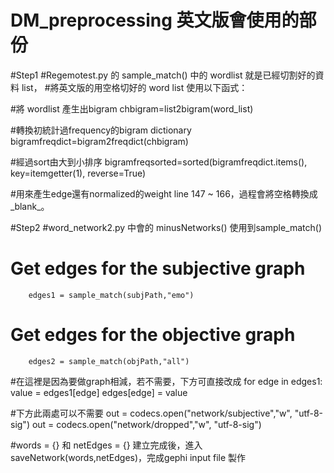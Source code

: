 # DM_preprocessing 英文版會使用的部份

#Step1
#Regemotest.py 的 sample_match() 中的 wordlist 就是已經切割好的資料 list，
#將英文版的用空格切好的 word list 使用以下函式：
 
#將 wordlist 產生出bigram
chbigram=list2bigram(word_list)

#轉換初統計過frequency的bigram dictionary
bigramfreqdict=bigram2freqdict(chbigram)

#經過sort由大到小排序
bigramfreqsorted=sorted(bigramfreqdict.items(), key=itemgetter(1), reverse=True)

#用來產生edge還有normalized的weight
line 147 ~ 166，過程會將空格轉換成_blank_。 


#Step2
#word_network2.py 中會的 minusNetworks() 使用到sample_match()

# Get edges for the subjective graph
    	edges1 = sample_match(subjPath,"emo")

# Get edges for the objective graph
        edges2 = sample_match(objPath,"all")

#在這裡是因為要做graph相減，若不需要，下方可直接改成
	for edge in edges1:
		value = edges1[edge]
		edges[edge] = value

#下方此兩處可以不需要
	out = codecs.open("network/subjective","w", "utf-8-sig")
	out = codecs.open("network/dropped","w", "utf-8-sig")

#words = {} 和 netEdges = {} 建立完成後，進入 saveNetwork(words,netEdges)，完成gephi input file 製作

